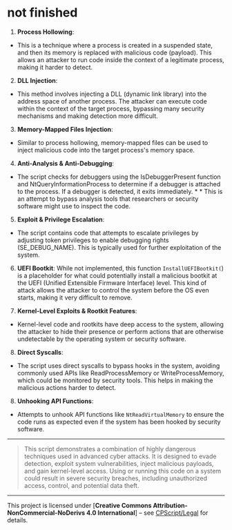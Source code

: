 # not finished
1. **Process Hollowing**:
* This is a technique where a process is created in a suspended state, and then its memory is replaced with malicious code (payload). This allows an attacker to run code inside the context of a legitimate process, making it harder to detect.

2. **DLL Injection**:
* This method involves injecting a DLL (dynamic link library) into the address space of another process. The attacker can execute code within the context of the target process, bypassing many security mechanisms and making detection more difficult.

3. **Memory-Mapped Files Injection**:
* Similar to process hollowing, memory-mapped files can be used to inject malicious code into the target process's memory space.

4. **Anti-Analysis & Anti-Debugging**:
* The script checks for debuggers using the IsDebuggerPresent function and NtQueryInformationProcess to determine if a debugger is attached to the process. If a debugger is detected, it exits immediately. * * This is an attempt to bypass analysis tools that researchers or security software might use to inspect the code.

5. **Exploit & Privilege Escalation**:
* The script contains code that attempts to escalate privileges by adjusting token privileges to enable debugging rights (SE_DEBUG_NAME). This is typically used for further exploitation of the system.

6. **UEFI Bootkit**:
While not implemented, this function `InstallUEFIBootkit(`) is a placeholder for what could potentially install a malicious bootkit at the UEFI (Unified Extensible Firmware Interface) level. This kind of attack allows the attacker to control the system before the OS even starts, making it very difficult to remove.

7. **Kernel-Level Exploits & Rootkit Features**:
* Kernel-level code and rootkits have deep access to the system, allowing the attacker to hide their presence or perform actions that are otherwise undetectable by the operating system or security software.

8. **Direct Syscalls**:
* The script uses direct syscalls to bypass hooks in the system, avoiding commonly used APIs like ReadProcessMemory or WriteProcessMemory, which could be monitored by security tools. This helps in making the malicious actions harder to detect.

8. **Unhooking API Functions**:
* Attempts to unhook API functions like `NtReadVirtualMemory` to ensure the code runs as expected even if the system has been hooked by security software.

---
> This script demonstrates a combination of highly dangerous techniques used in advanced cyber attacks. It is designed to evade detection, exploit system vulnerabilities, inject malicious payloads, and gain kernel-level access. Using or running this code on a system could result in severe security breaches, including unauthorized access, control, and potential data theft.
---

This project is licensed under [**Creative Commons Attribution-NonCommercial-NoDerivs 4.0 International**] – see [CPScript/Legal](https://github.com/CPScript/Legal) for details.
